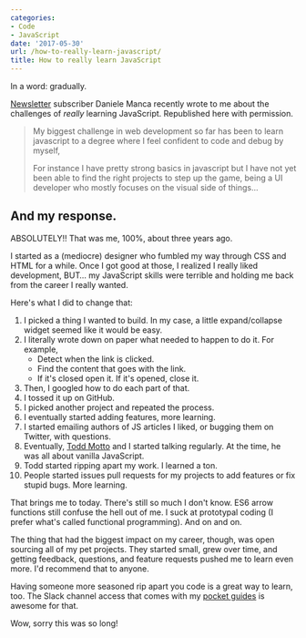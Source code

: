 ```yaml
---
categories:
- Code
- JavaScript
date: '2017-05-30'
url: /how-to-really-learn-javascript/
title: How to really learn JavaScript
---
```


In a word: gradually.

[Newsletter](/newsletter/) subscriber Daniele Manca recently wrote to me about the challenges of *really* learning JavaScript. Republished here with permission.

> My biggest challenge in web development so far has been to learn javascript to a degree where I feel confident to code and debug by myself,
>
> For instance I have pretty strong basics in javascript but I have not yet been able to find the right projects to step up the game, being a UI developer who mostly focuses on the visual side of things...

## And my response.

ABSOLUTELY!! That was me, 100%, about three years ago.

I started as a (mediocre) designer who fumbled my way through CSS and HTML for a while. Once I got good at those, I realized I really liked development, BUT… my JavaScript skills were terrible and holding me back from the career I really wanted.

Here's what I did to change that:

1. I picked a thing I wanted to build. In my case, a little expand/collapse widget seemed like it would be easy.
2. I literally wrote down on paper what needed to happen to do it. For example,
    - Detect when the link is clicked.
    - Find the content that goes with the link.
    - If it's closed open it. If it's opened, close it.
3. Then, I googled how to do each part of that.
4. I tossed it up on GitHub.
5. I picked another project and repeated the process.
6. I eventually started adding features, more learning.
7. I started emailing authors of JS articles I liked, or bugging them on Twitter, with questions.
8. Eventually, [Todd Motto](https://toddmotto.com) and I started talking regularly. At the time, he was all about vanilla JavaScript.
9. Todd started ripping apart my work. I learned a ton.
10. People started issues pull requests for my projects to add features or fix stupid bugs. More learning.

That brings me to today. There's still so much I don't know. ES6 arrow functions still confuse the hell out of me. I suck at prototypal coding (I prefer what's called functional programming). And on and on.

The thing that had the biggest impact on my career, though, was open sourcing all of my pet projects. They started small, grew over time, and getting feedback, questions, and feature requests pushed me to learn even more. I'd recommend that to anyone.

Having someone more seasoned rip apart you code is a great way to learn, too. The Slack channel access that comes with my [pocket guides](/guides/) is awesome for that.

Wow, sorry this was so long!